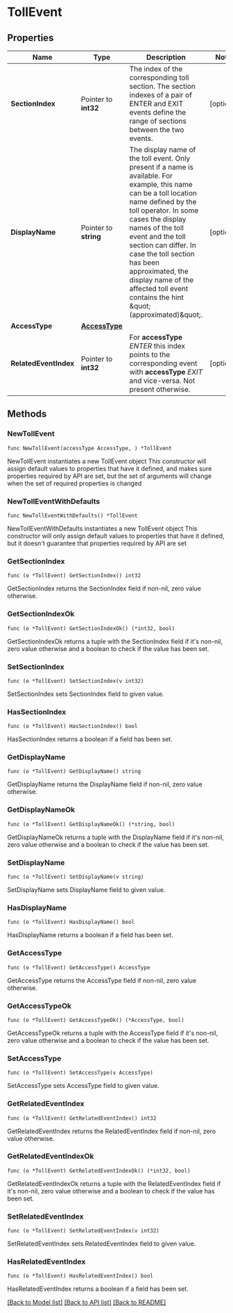 # TollEvent

## Properties

Name | Type | Description | Notes
------------ | ------------- | ------------- | -------------
**SectionIndex** | Pointer to **int32** | The index of the corresponding toll section.  The section indexes of a pair of ENTER and EXIT events define the range of sections between the two events. | [optional] 
**DisplayName** | Pointer to **string** | The display name of the toll event. Only present if a name is available. For example, this name can be a toll location name defined by the toll operator. In some cases the display names of the toll event and the toll section can differ. In case the toll section has been approximated, the display name of the affected toll event contains the hint \&quot;(approximated)\&quot;. | [optional] 
**AccessType** | [**AccessType**](AccessType.md) |  | 
**RelatedEventIndex** | Pointer to **int32** | For **accessType** _ENTER_ this index points to the corresponding event with **accessType** _EXIT_ and vice-versa. Not present otherwise. | [optional] 

## Methods

### NewTollEvent

`func NewTollEvent(accessType AccessType, ) *TollEvent`

NewTollEvent instantiates a new TollEvent object
This constructor will assign default values to properties that have it defined,
and makes sure properties required by API are set, but the set of arguments
will change when the set of required properties is changed

### NewTollEventWithDefaults

`func NewTollEventWithDefaults() *TollEvent`

NewTollEventWithDefaults instantiates a new TollEvent object
This constructor will only assign default values to properties that have it defined,
but it doesn't guarantee that properties required by API are set

### GetSectionIndex

`func (o *TollEvent) GetSectionIndex() int32`

GetSectionIndex returns the SectionIndex field if non-nil, zero value otherwise.

### GetSectionIndexOk

`func (o *TollEvent) GetSectionIndexOk() (*int32, bool)`

GetSectionIndexOk returns a tuple with the SectionIndex field if it's non-nil, zero value otherwise
and a boolean to check if the value has been set.

### SetSectionIndex

`func (o *TollEvent) SetSectionIndex(v int32)`

SetSectionIndex sets SectionIndex field to given value.

### HasSectionIndex

`func (o *TollEvent) HasSectionIndex() bool`

HasSectionIndex returns a boolean if a field has been set.

### GetDisplayName

`func (o *TollEvent) GetDisplayName() string`

GetDisplayName returns the DisplayName field if non-nil, zero value otherwise.

### GetDisplayNameOk

`func (o *TollEvent) GetDisplayNameOk() (*string, bool)`

GetDisplayNameOk returns a tuple with the DisplayName field if it's non-nil, zero value otherwise
and a boolean to check if the value has been set.

### SetDisplayName

`func (o *TollEvent) SetDisplayName(v string)`

SetDisplayName sets DisplayName field to given value.

### HasDisplayName

`func (o *TollEvent) HasDisplayName() bool`

HasDisplayName returns a boolean if a field has been set.

### GetAccessType

`func (o *TollEvent) GetAccessType() AccessType`

GetAccessType returns the AccessType field if non-nil, zero value otherwise.

### GetAccessTypeOk

`func (o *TollEvent) GetAccessTypeOk() (*AccessType, bool)`

GetAccessTypeOk returns a tuple with the AccessType field if it's non-nil, zero value otherwise
and a boolean to check if the value has been set.

### SetAccessType

`func (o *TollEvent) SetAccessType(v AccessType)`

SetAccessType sets AccessType field to given value.


### GetRelatedEventIndex

`func (o *TollEvent) GetRelatedEventIndex() int32`

GetRelatedEventIndex returns the RelatedEventIndex field if non-nil, zero value otherwise.

### GetRelatedEventIndexOk

`func (o *TollEvent) GetRelatedEventIndexOk() (*int32, bool)`

GetRelatedEventIndexOk returns a tuple with the RelatedEventIndex field if it's non-nil, zero value otherwise
and a boolean to check if the value has been set.

### SetRelatedEventIndex

`func (o *TollEvent) SetRelatedEventIndex(v int32)`

SetRelatedEventIndex sets RelatedEventIndex field to given value.

### HasRelatedEventIndex

`func (o *TollEvent) HasRelatedEventIndex() bool`

HasRelatedEventIndex returns a boolean if a field has been set.


[[Back to Model list]](../README.md#documentation-for-models) [[Back to API list]](../README.md#documentation-for-api-endpoints) [[Back to README]](../README.md)


